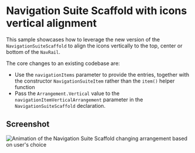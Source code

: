# Navigation Suite Scaffold with icons vertical alignment

This sample showcases how to leverage the new version of the `NavigationSuiteScaffold` to align the
icons vertically to the top, center or bottom of the `NavRail`.

The core changes to an existing codebase are:
- Use the `navigationItems` parameter to provide the entries, together with the constructor `NavigationSuiteItem` rather than the `item()` helper function
- Pass the `Arrangement.Vertical` value to the `navigationItemVerticalArrangement` parameter in the `NavigationSuiteScaffold` declaration.

## Screenshot
![Animation of the Navigation Suite Scaffold changing arrangement based on user's choice](/resources/scaffold_animated.gif)